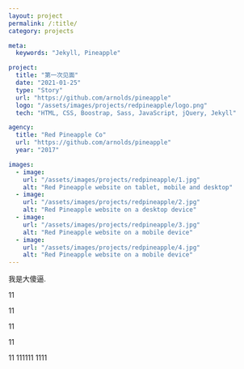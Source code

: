 ```yaml
---
layout: project
permalink: /:title/
category: projects

meta:
  keywords: "Jekyll, Pineapple"

project:
  title: "第一次见面"
  date: "2021-01-25"
  type: "Story"
  url: "https://github.com/arnolds/pineapple"
  logo: "/assets/images/projects/redpineapple/logo.png"
  tech: "HTML, CSS, Boostrap, Sass, JavaScript, jQuery, Jekyll"

agency:
  title: "Red Pineapple Co"
  url: "https://github.com/arnolds/pineapple"
  year: "2017"

images:
  - image:
    url: "/assets/images/projects/redpineapple/1.jpg"
    alt: "Red Pineapple website on tablet, mobile and desktop"
  - image:
    url: "/assets/images/projects/redpineapple/2.jpg"
    alt: "Red Pineapple website on a desktop device"
  - image:
    url: "/assets/images/projects/redpineapple/3.jpg"
    alt: "Red Pineapple website on a mobile device"
  - image:
    url: "/assets/images/projects/redpineapple/4.jpg"
    alt: "Red Pineapple website on a mobile device"
---
```

<p>我是大傻逼.</p>
<p>11</p>
<p>11</p>
<p>11</p>
<p>11</p>
11
111111
1111